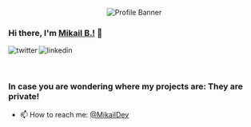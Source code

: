 
<p align="center"><img alt="Profile Banner" src="https://i.imgur.com/QBeo4zA.png"></p>

### Hi there, I'm [Mikail B.!](https://mikailb.eu) 👋

<p>
<a href="https://twitter.com/MikailDev">
   <img align="left" alt="twitter" src="https://img.shields.io/badge/Twitter-1DA1F2?style=for-the-badge&logo=twitter&logoColor=white" />
</a>&nbsp;&nbsp;

<a href="https://www.linkedin.com/in/mikailb">
   <img align="left" alt="linkedin" src="https://img.shields.io/badge/LinkedIn-0077B5?style=for-the-badge&logo=linkedin&logoColor=white" />
</a>
<p/>

<br/>
<p>

 ###  In case you are wondering where my projects are: **They are private!**
   
- 📫 How to reach me: [@MikailDev](https://twitter.com/MikailDev)

</p>
